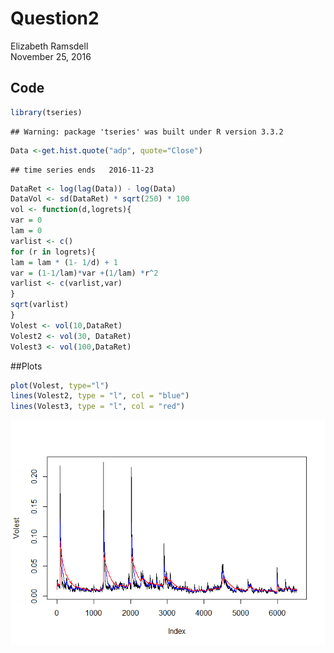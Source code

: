 # Question2
Elizabeth Ramsdell  
November 25, 2016  



## Code


```r
library(tseries)
```

```
## Warning: package 'tseries' was built under R version 3.3.2
```

```r
Data <-get.hist.quote("adp", quote="Close")
```

```
## time series ends   2016-11-23
```

```r
DataRet <- log(lag(Data)) - log(Data)
DataVol <- sd(DataRet) * sqrt(250) * 100
vol <- function(d,logrets){
var = 0
lam = 0
varlist <- c()
for (r in logrets){
lam = lam * (1- 1/d) + 1
var = (1-1/lam)*var +(1/lam) *r^2
varlist <- c(varlist,var)
}
sqrt(varlist)
}
Volest <- vol(10,DataRet)
Volest2 <- vol(30, DataRet)
Volest3 <- vol(100,DataRet)
```

##Plots


```r
plot(Volest, type="l")
lines(Volest2, type = "l", col = "blue")
lines(Volest3, type = "l", col = "red")
```

![](Question2_files/figure-html/unnamed-chunk-2-1.png)<!-- -->


